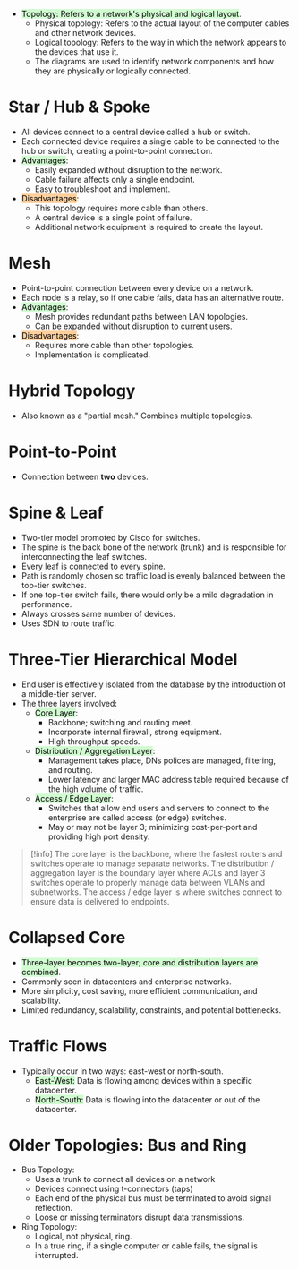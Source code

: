 - <mark style="background: #BBFABBA6;">Topology: Refers to a network's physical and logical layout</mark>.
	- Physical topology: Refers to the actual layout of the computer cables and other network devices.
	- Logical topology: Refers to the way in which the network appears to the devices that use it.
	- The diagrams are used to identify network components and how they are physically or logically connected.

# Star / Hub & Spoke
- All devices connect to a central device called a hub or switch.
- Each connected device requires a single cable to be connected to the hub or switch, creating a point-to-point connection. 
- <mark style="background: #BBFABBA6;">Advantages</mark>:
	- Easily expanded without disruption to the network.
	- Cable failure affects only a single endpoint.
	- Easy to troubleshoot and implement.
- <mark style="background: #FFB86CA6;">Disadvantages</mark>:
	- This topology requires more cable than others.
	- A central device is a single point of failure.
	- Additional network equipment is required to create the layout.

# Mesh
- Point-to-point connection between every device on a network.
- Each node is a relay, so if one cable fails, data has an alternative route.
- <mark style="background: #BBFABBA6;">Advantages</mark>:
	- Mesh provides redundant paths between LAN topologies.
	- Can be expanded without disruption to current users.
- <mark style="background: #FFB86CA6;">Disadvantages</mark>:
	- Requires more cable than other topologies.
	- Implementation is complicated.

# Hybrid Topology
- Also known as a "partial mesh." Combines multiple topologies.

# Point-to-Point
- Connection between **two** devices.

# Spine & Leaf
- Two-tier model promoted by Cisco for switches.
- The spine is the back bone of the network (trunk) and is responsible for interconnecting the leaf switches.
- Every leaf is connected to every spine.
- Path is randomly chosen so traffic load is evenly balanced between the top-tier switches.
- If one top-tier switch fails, there would only be a mild degradation in performance.
- Always crosses same number of devices.
- Uses SDN to route traffic.

# Three-Tier Hierarchical Model
- End user is effectively isolated from the database by the introduction of a middle-tier server.
- The three layers involved:
	- <mark style="background: #BBFABBA6;">Core Layer</mark>:
		- Backbone; switching and routing meet.
		- Incorporate internal firewall, strong equipment.
		- High throughput speeds.
	- <mark style="background: #BBFABBA6;">Distribution / Aggregation Layer</mark>:
		- Management takes place, DNs polices are managed, filtering, and routing.
		- Lower latency and larger MAC address table required because of the high volume of traffic.
	- <mark style="background: #BBFABBA6;">Access / Edge Layer</mark>:
		- Switches that allow end users and servers to connect to the enterprise are called access (or edge) switches.
		- May or may not be layer 3; minimizing cost-per-port and providing high port density.

>[!info] The core layer is the backbone, where the fastest routers and switches operate to manage separate networks. The distribution / aggregation layer is the boundary layer where ACLs and layer 3 switches operate to properly manage data between VLANs and subnetworks. The access / edge layer is where switches connect to ensure data is delivered to endpoints.

# Collapsed Core
- <mark style="background: #BBFABBA6;">Three-layer becomes two-layer; core and distribution layers are combined</mark>.
- Commonly seen in datacenters and enterprise networks.
- More simplicity, cost saving, more efficient communication, and scalability.
- Limited redundancy, scalability, constraints, and potential bottlenecks.

# Traffic Flows
- Typically occur in two ways: east-west or north-south.
	- <mark style="background: #BBFABBA6;">East-West:</mark> Data is flowing among devices within a specific datacenter.
	- <mark style="background: #BBFABBA6;">North-South:</mark> Data is flowing into the datacenter or out of the datacenter.

# Older Topologies: Bus and Ring
- Bus Topology:
	- Uses a trunk to connect all devices on a network
	- Devices connect using t-connectors (taps)
	- Each end of the physical bus must be terminated to avoid signal reflection.
	- Loose or missing terminators disrupt data transmissions.
- Ring Topology:
	- Logical, not physical, ring.
	- In a true ring, if a single computer or cable fails, the signal is interrupted.